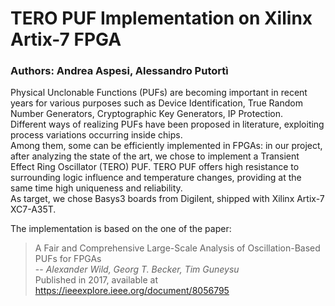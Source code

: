 # TERO PUF Implementation on Xilinx Artix-7 FPGA
### Authors: Andrea Aspesi, Alessandro Putortì

Physical Unclonable Functions (PUFs) are becoming important in recent years for various purposes such as Device Identification, True Random Number Generators, Cryptographic Key Generators, IP Protection.  
Different ways of realizing PUFs have been proposed in literature, exploiting process variations occurring inside chips.  
Among them, some can be efficiently implemented in FPGAs: in our project, after analyzing the state of the art, we chose to implement a Transient Effect Ring Oscillator (TERO) PUF.
TERO PUF offers high resistance to surrounding logic influence and temperature changes, providing at the same time high uniqueness and reliability.  
As target, we chose Basys3 boards from Digilent, shipped with Xilinx Artix-7 XC7-A35T.

The implementation is based on the one of the paper:
>A Fair and Comprehensive Large-Scale Analysis of
Oscillation-Based PUFs for FPGAs  
> -- <cite>Alexander Wild, Georg T. Becker, Tim Guneysu</cite>  
Published in 2017, available at https://ieeexplore.ieee.org/document/8056795